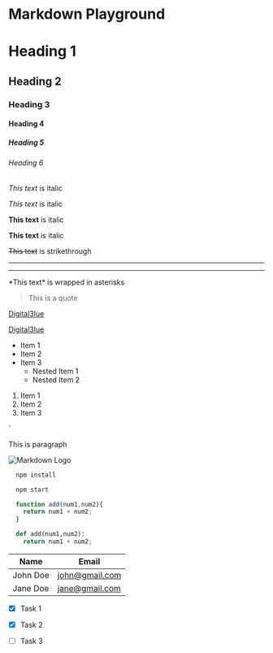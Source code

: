 # Markdown Playground

<!-- Headings -->
# Heading 1
## Heading 2
### Heading 3
#### Heading 4
##### Heading 5
###### Heading 6

<!-- Italics -->
*This text* is italic

_This text_ is italic

<!-- Strong -->
**This text** is italic

__This text__ is italic

<!-- Strikethrough -->
~~This text~~ is strikethrough

<!-- Horizontal Rules -->

---

___

<!-- Escape character with backslash-->

\*This text\* is wrapped in asterisks

<!-- Blockquote -->
> This is a quote

<!-- Links -->
[Digital3lue](https://digital3lue.com)

[Digital3lue](https://digital3lue.com "Digital3lue")

<!-- UL -->
* Item 1
* Item 2
* Item 3
  * Nested Item 1
  * Nested Item 2

<!-- OL -->
1. Item 1
2. Item 2
3. Item 3

<!-- Inline Code Block -->
`<p>This is paragraph</p>

<!-- Images -->
![Markdown Logo](https://markdown-here.com/img/icon256.png)


<!-- Github Markdown -->

<!-- Code Blocks -->
```bash
  npm install

  npm start
```

```javascript
  function add(num1,num2){
    return num1 + num2;
  }
```

```python
  def add(num1,num2):
    return num1 + num2;
```

<!-- Tables -->
| Name     | Email          |
| -------- | -------------- |
| John Doe | john@gmail.com |
| Jane Doe | jane@gmail.com |

<!-- Task Lists -->

* [x] Task 1
* [x] Task 2
* [ ] Task 3

